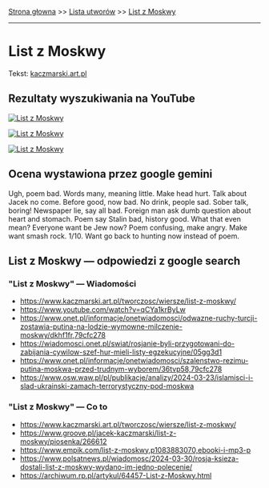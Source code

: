 [Strona głowna](../index.md) >> [Lista utworów](../list.md) >> [List z Moskwy](263.md)

---

# List z Moskwy

Tekst: [kaczmarski.art.pl](https://www.kaczmarski.art.pl/tworczosc/wiersze/list-z-moskwy/)

## Rezultaty wyszukiwania na YouTube

[![List z Moskwy](http://img.youtube.com/vi/qCYa1krByLw/0.jpg)](https://www.youtube.com/watch?v=qCYa1krByLw "Jacek Kaczmarski - List z Moskwy - YouTube")

[![List z Moskwy](http://img.youtube.com/vi/1o75gMP0SHY/0.jpg)](https://www.youtube.com/watch?v=1o75gMP0SHY "List z Moskwy - YouTube")

[![List z Moskwy](http://img.youtube.com/vi/c6Doz4ZdDSo/0.jpg)](https://www.youtube.com/watch?v=c6Doz4ZdDSo "Idźmy, bijmy Moskali! - Let's go, let's beat Muscovites! - YouTube")

## Ocena wystawiona przez google gemini

Ugh, poem bad. Words many, meaning little. Make head hurt. Talk about Jacek no come. Before good, now bad. No drink, people sad. Sober talk, boring! Newspaper lie, say all bad. Foreign man ask dumb question about heart and stomach. Poem say Stalin bad, history good. What that even mean? Everyone want be Jew now? Poem confusing, make angry. Make want smash rock. 1/10. Want go back to hunting now instead of poem.


## List z Moskwy — odpowiedzi z google search

### "List z Moskwy" — Wiadomości

 - <https://www.kaczmarski.art.pl/tworczosc/wiersze/list-z-moskwy/>
 - <https://www.youtube.com/watch?v=qCYa1krByLw>
 - <https://www.onet.pl/informacje/onetwiadomosci/odwazne-ruchy-turcji-zostawia-putina-na-lodzie-wymowne-milczenie-moskwy/dkhf1fr,79cfc278>
 - <https://wiadomosci.onet.pl/swiat/rosjanie-byli-przygotowani-do-zabijania-cywilow-szef-hur-mieli-listy-egzekucyjne/05gg3d1>
 - <https://www.onet.pl/informacje/onetwiadomosci/szalenstwo-rezimu-putina-moskwa-przed-trudnym-wyborem/36tvp58,79cfc278>
 - <https://www.osw.waw.pl/pl/publikacje/analizy/2024-03-23/islamisci-i-slad-ukrainski-zamach-terrorystyczny-pod-moskwa>

### "List z Moskwy" — Co to

 - <https://www.kaczmarski.art.pl/tworczosc/wiersze/list-z-moskwy/>
 - <https://www.groove.pl/jacek-kaczmarski/list-z-moskwy/piosenka/266612>
 - <https://www.empik.com/list-z-moskwy,p1083883070,ebooki-i-mp3-p>
 - <https://www.polsatnews.pl/wiadomosc/2024-03-30/rosja-ksieza-dostali-list-z-moskwy-wydano-im-jedno-polecenie/>
 - <https://archiwum.rp.pl/artykul/64457-List-z-Moskwy.html>

